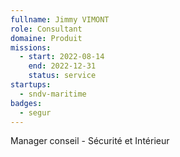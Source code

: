 ```yaml
---
fullname: Jimmy VIMONT
role: Consultant
domaine: Produit
missions:
  - start: 2022-08-14
    end: 2022-12-31
    status: service
startups:
  - sndv-maritime
badges:
  - segur
---
```


Manager conseil - Sécurité et Intérieur
